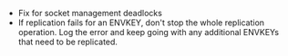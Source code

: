 - Fix for socket management deadlocks
- If replication fails for an ENVKEY, don't stop the whole replication operation. Log the error and keep going with any additional ENVKEYs that need to be replicated.
